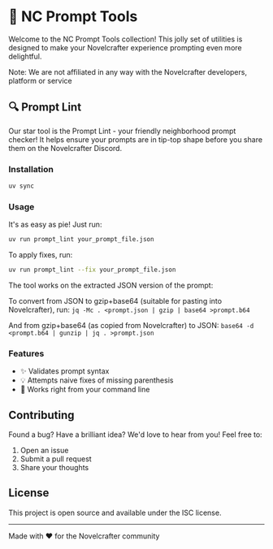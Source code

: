 # 🎨 NC Prompt Tools

Welcome to the NC Prompt Tools collection! This jolly set of utilities is designed to make your Novelcrafter experience prompting even more delightful.

Note: We are not affiliated in any way with the Novelcrafter developers, platform or service

## 🔍 Prompt Lint

Our star tool is the Prompt Lint - your friendly neighborhood prompt checker! It helps ensure your prompts are in tip-top shape before you share them on the Novelcrafter Discord.

### Installation

```bash
uv sync
```

### Usage

It's as easy as pie! Just run:

```bash
uv run prompt_lint your_prompt_file.json
```

To apply fixes, run:

```bash
uv run prompt_lint --fix your_prompt_file.json
```

The tool works on the extracted JSON version of the prompt:

To convert from JSON to gzip+base64 (suitable for pasting into Novelcrafter), run:  `jq -Mc . <prompt.json | gzip | base64 >prompt.b64`

And from gzip+base64 (as copied from Novelcrafter) to JSON: `base64 -d <prompt.b64 | gunzip | jq . >prompt.json`

### Features

- ✨ Validates prompt syntax
- 💡 Attempts naive fixes of missing parenthesis
- 🚀 Works right from your command line

## Contributing

Found a bug? Have a brilliant idea? We'd love to hear from you! Feel free to:
1. Open an issue
2. Submit a pull request
3. Share your thoughts

## License

This project is open source and available under the ISC license.

---
Made with ❤️ for the Novelcrafter community